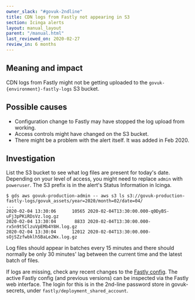 ```yaml
---
owner_slack: "#govuk-2ndline"
title: CDN logs from Fastly not appearing in S3
section: Icinga alerts
layout: manual_layout
parent: "/manual.html"
last_reviewed_on: 2020-02-27
review_in: 6 months
---
```


## Meaning and impact

CDN logs from Fastly might not be getting uploaded to the
`govuk-{environment}-fastly-logs` S3 bucket.

## Possible causes

 * Configuration change to Fastly may have stopped the log upload from working.
 * Access controls might have changed on the S3 bucket.
 * There might be a problem with the alert itself. It was added in Feb 2020.

## Investigation

List the S3 bucket to see what log files are present for today's date.
Depending on your level of access, you might need to replace `admin` with
`poweruser`. The S3 prefix is in the alert's Status Information in Icinga.

```
$ gds aws govuk-production-admin -- aws s3 ls s3://govuk-production-fastly-logs/govuk_assets/year=2020/month=02/date=04/
...
2020-02-04 13:30:06      10565 2020-02-04T13:30:00.000-q0DyBS-uFj3pPKiRDsVz.log.gz
2020-02-04 13:30:04       8833 2020-02-04T13:30:00.000-rx5n9t5ClzuVpEMb4Y8H.log.gz
2020-02-04 13:30:04      12012 2020-02-04T13:30:00.000-sOjSZzfwbklh5BaLe2Wx.log.gz
```

Log files should appear in batches every 15 minutes and there should normally
be only 30 minutes' lag between the current time and the latest batch of files.

If logs are missing, check any recent changes to the [Fastly
config](/manual/cdn.html#cdn-configuration). The active Fastly config (and
previous versions) can be inspected via the Fastly web interface. The login for
this is in the 2nd-line password store in govuk-secrets, under
`fastly/deployment_shared_account`.

